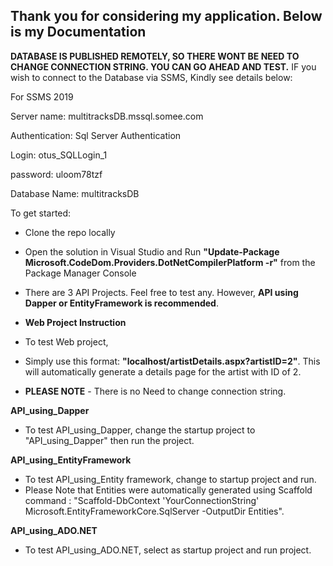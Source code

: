 Thank you for considering my application. Below is my Documentation
-------------------------------------------------------------------
**DATABASE IS PUBLISHED REMOTELY, SO THERE WONT BE NEED TO CHANGE CONNECTION STRING. YOU CAN GO AHEAD AND TEST.**
IF you wish to connect to the Database via SSMS, Kindly see details below:



For SSMS 2019

Server name: multitracksDB.mssql.somee.com

Authentication: Sql Server Authentication

Login: otus_SQLLogin_1

password: uloom78tzf

Database Name: multitracksDB








To get started:
- Clone the repo locally	
- Open the solution in Visual Studio	and Run **"Update-Package Microsoft.CodeDom.Providers.DotNetCompilerPlatform -r"** from the Package Manager Console	
-  There are 3 API Projects. Feel free to test any. However, **API using Dapper or EntityFramework is recommended**.

-  **Web Project Instruction**
-  To test Web project,  
-  Simply use this format: **"localhost/artistDetails.aspx?artistID=2"**. This will automatically generate a details page for the artist with ID of 2.
-  **PLEASE NOTE** - There is no Need to change connection string.

**API_using_Dapper**
-  To test API_using_Dapper, change the startup project to "API_using_Dapper" then run the project.

  **API_using_EntityFramework**
-  To test API_using_Entity framework, change to startup project and run.
-  Please Note that Entities were automatically generated using Scaffold command : "Scaffold-DbContext 'YourConnectionString' Microsoft.EntityFrameworkCore.SqlServer -OutputDir Entities".

**API_using_ADO.NET**
-  To test API_using_ADO.NET, select as startup project and run project.

